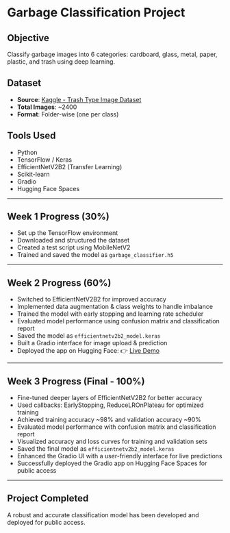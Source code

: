 
# **Garbage Classification Project**

## **Objective**

Classify garbage images into 6 categories: cardboard, glass, metal, paper, plastic, and trash using deep learning.

## **Dataset**

* **Source**: [Kaggle - Trash Type Image Dataset](https://www.kaggle.com/datasets/farzadnekouei/trash-type-image-dataset)
* **Total Images**: \~2400
* **Format**: Folder-wise (one per class)

## **Tools Used**

* Python
* TensorFlow / Keras
* EfficientNetV2B2 (Transfer Learning)
* Scikit-learn
* Gradio
* Hugging Face Spaces

---

## **Week 1 Progress (30%)**

* Set up the TensorFlow environment
* Downloaded and structured the dataset
* Created a test script using MobileNetV2
* Trained and saved the model as `garbage_classifier.h5`

---

## **Week 2 Progress (60%)**

* Switched to EfficientNetV2B2 for improved accuracy
* Implemented data augmentation & class weights to handle imbalance
* Trained the model with early stopping and learning rate scheduler
* Evaluated model performance using confusion matrix and classification report
* Saved the model as `efficientnetv2b2_model.keras`
* Built a Gradio interface for image upload & prediction
* Deployed the app on Hugging Face: 👉 [Live Demo](https://huggingface.co/spaces/Sayemkhan1111/sayem-garbage-classifier)

---

## **Week 3 Progress (Final - 100%)**

* Fine-tuned deeper layers of EfficientNetV2B2 for better accuracy
* Used callbacks: EarlyStopping, ReduceLROnPlateau for optimized training
* Achieved training accuracy \~98% and validation accuracy \~90%
* Evaluated model performance with confusion matrix and classification report
* Visualized accuracy and loss curves for training and validation sets
* Saved the final model as `efficientnetv2b2_model.keras`
* Enhanced the Gradio UI with a user-friendly interface for live predictions
* Successfully deployed the Gradio app on Hugging Face Spaces for public access

---

## **Project Completed**

A robust and accurate classification model has been developed and deployed for public access.



 
 
